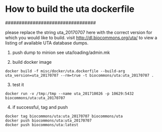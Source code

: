 # How to build the uta dockerfile
#################################

please replace the string uta_20170707 here with the correct version for which you would like to build.
visit http://dl.biocommons.org/uta/ to view a listing of available UTA database dumps.

1. push dump to minion
see uta/loading/admin.mk

2. build docker image
```
docker build -f misc/docker/uta.dockerfile --build-arg uta_version=uta_20170707 --rm=true -t biocommons/uta:uta_20170707 .
```

3. test it
```
docker run -v /tmp:/tmp --name uta_201710026 -p 10629:5432 biocommons/uta:uta_20170707
```

4. if successful, tag and push
```
docker tag biocommons/uta:uta_20170707 biocommons/uta
docker push biocommons/uta:uta_20170707
docker push biocommons/uta:latest
```